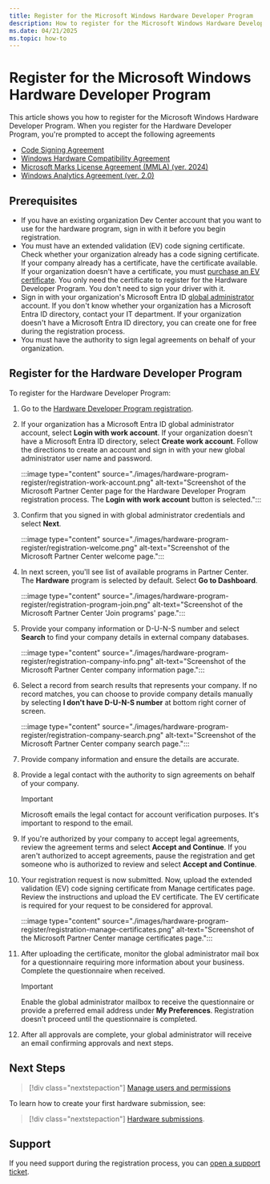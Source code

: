 ```yaml
---
title: Register for the Microsoft Windows Hardware Developer Program
description: How to register for the Microsoft Windows Hardware Developer Program.
ms.date: 04/21/2025
ms.topic: how-to
---
```


# Register for the Microsoft Windows Hardware Developer Program

This article shows you how to register for the Microsoft Windows Hardware Developer Program. When you register for the Hardware Developer Program, you're prompted to accept the following agreements

- [Code Signing Agreement](/legal/windows/hardware/code-signing-agreement-2208)
- [Windows Hardware Compatibility Agreement](/legal/windows/hardware/windows-hardware-compatibility-program-2208)
- [Microsoft Marks License Agreement (MMLA) (ver. 2024)](/legal/windows/hardware/microsoft-marks-license-agreement-2024)
- [Windows Analytics Agreement (ver. 2.0)](/collaborate/windows-analytics-agreement)

## Prerequisites

- If you have an existing organization Dev Center account that you want to use for the hardware program, sign in with it before you begin registration.
- You must have an extended validation (EV) code signing certificate. Check whether your organization already has a code signing certificate. If your company already has a certificate, have the certificate available. If your organization doesn't have a certificate, you must [purchase an EV certificate](code-signing-reqs.md#ev-certificate-signed-drivers). You only need the certificate to register for the Hardware Developer Program. You don't need to sign your driver with it.
- Sign in with your organization's Microsoft Entra ID [global administrator](/azure/active-directory/users-groups-roles/directory-assign-admin-roles) account. If you don't know whether your organization has a Microsoft Entra ID directory, contact your IT department. If your organization doesn't have a Microsoft Entra ID directory, you can create one for free during the registration process.
- You must have the authority to sign legal agreements on behalf of your organization.

## Register for the Hardware Developer Program

To register for the Hardware Developer Program:

1. Go to the [Hardware Developer Program registration](https://partner.microsoft.com/dashboard/account/exp/enrollment/welcome?cloudInstance=Global&accountProgram=hardware).

1. If your organization has a Microsoft Entra ID global administrator account, select **Login with work account**. If your organization doesn't have a Microsoft Entra ID directory, select **Create work account**. Follow the directions to create an account and sign in with your new global administrator user name and password.

    :::image type="content" source="./images/hardware-program-register/registration-work-account.png" alt-text="Screenshot of the Microsoft Partner Center page for the Hardware Developer Program registration process. The **Login with work account** button is selected.":::

1. Confirm that you signed in with global administrator credentials and select **Next**.

    :::image type="content" source="./images/hardware-program-register/registration-welcome.png" alt-text="Screenshot of the Microsoft Partner Center welcome page.":::

1. In next screen, you'll see list of available programs in Partner Center. The **Hardware** program is selected by default. Select **Go to Dashboard**.

    :::image type="content" source="./images/hardware-program-register/registration-program-join.png" alt-text="Screenshot of the Microsoft Partner Center 'Join programs' page.":::

1. Provide your company information or D-U-N-S number and select **Search** to find your company details in external company databases.

    :::image type="content" source="./images/hardware-program-register/registration-company-info.png" alt-text="Screenshot of the Microsoft Partner Center company information page.":::

1. Select a record from search results that represents your company. If no record matches, you can choose to provide company details manually by selecting **I don't have D-U-N-S number** at bottom right corner of screen.

    :::image type="content" source="./images/hardware-program-register/registration-company-search.png" alt-text="Screenshot of the Microsoft Partner Center company search page.":::

1. Provide company information and ensure the details are accurate.

1. Provide a legal contact with the authority to sign agreements on behalf of your company.

    > [!IMPORTANT]
    > Microsoft emails the legal contact for account verification purposes. It's important to respond to the email.

1. If you're authorized by your company to accept legal agreements, review the agreement terms and select **Accept and Continue**. If you aren't authorized to accept agreements, pause the registration and get someone who is authorized to review and select **Accept and Continue**.

1. Your registration request is now submitted. Now, upload the extended validation (EV) code signing certificate from Manage certificates page. Review the instructions and upload the EV certificate. The EV certificate is required for your request to be considered for approval.

    :::image type="content" source="./images/hardware-program-register/registration-manage-certificates.png" alt-text="Screenshot of the Microsoft Partner Center manage certificates page.":::

1. After uploading the certificate, monitor the global administrator mail box for a questionnaire requiring more information about your business. Complete the questionnaire when received.

    > [!IMPORTANT]
    > Enable the global administrator mailbox to receive the questionnaire or provide a preferred email address under **My Preferences**. Registration doesn't proceed until the questionnaire is completed.

1. After all approvals are complete, your global administrator will receive an email confirming approvals and next steps.

## Next Steps

> [!div class="nextstepaction"]
> [Manage users and permissions](hardware-dashboard-users-manage.md)

To learn how to create your first hardware submission, see:

> [!div class="nextstepaction"]
> [Hardware submissions](hardware-submission-create.md).

## Support

If you need support during the registration process, you can [open a support ticket](https://aka.ms/AAgnelg).  
